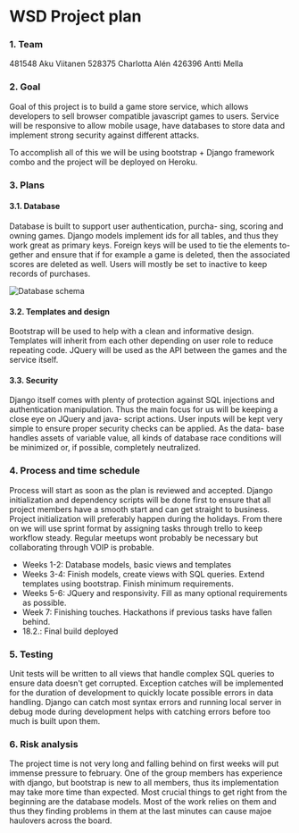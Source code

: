 WSD Project plan
================

### 1. Team ###
481548 Aku Viitanen 
528375 Charlotta Alén 
426396 Antti Mella 

### 2. Goal ###
Goal of this project is to build a game store service, 
which allows developers to sell browser compatible 
javascript games to users. Service will be responsive 
to allow mobile usage, have databases to store data 
and implement strong security against different attacks.

To accomplish all of this we will be using bootstrap + 
Django framework combo and the project will be deployed 
on Heroku.

### 3. Plans ###

#### 3.1. Database ####
Database is built to support user authentication, purcha- 
sing, scoring and owning games. Django models implement 
ids for all tables, and thus they work great as primary 
keys. Foreign keys will be used to tie the elements to- 
gether and ensure that if for example a game is deleted, 
then the associated scores are deleted as well. Users 
will mostly be set to inactive to keep records of purchases.

![Database schema](https://git.niksula.hut.fi/viitana3/wsd2016-project/raw/master/doc/WSD.png "Database schema")

#### 3.2. Templates and design ####
Bootstrap will be used to help with a clean and informative 
design. Templates will inherit from each other depending 
on user role to reduce repeating code. JQuery will be used 
as the API between the games and the service itself.

#### 3.3. Security ####
Django itself comes with plenty of protection against SQL 
injections and authentication manipulation. Thus the main 
focus for us will be keeping a close eye on JQuery and java- 
script actions. User inputs will be kept very simple to 
ensure proper security checks can be applied. As the data- 
base handles assets of variable value, all kinds of database 
race conditions will be minimized or, if possible, completely 
neutralized.

### 4. Process and time schedule ###
Process will start as soon as the plan is reviewed and 
accepted. Django initialization and dependency scripts 
will be done first to ensure that all project members have 
a smooth start and can get straight to business. Project 
initialization will preferably happen during the holidays. 
From there on we will use sprint format by assigning tasks 
through trello to keep workflow steady. Regular meetups 
wont probably be necessary but collaborating through VOIP 
is probable.

* Weeks 1-2: Database models, basic views and templates 
* Weeks 3-4: Finish models, create views with SQL queries. Extend templates using bootstrap. Finish minimum requirements. 
* Weeks 5-6: JQuery and responsivity. Fill as many optional requirements as possible. 
* Week 7: Finishing touches. Hackathons if previous tasks have fallen behind. 
* 18.2.: Final build deployed


### 5. Testing ###
Unit tests will be written to all views that handle 
complex SQL queries to ensure data doesn't get corrupted. 
Exception catches will be implemented for the duration of 
development to quickly locate possible errors in data 
handling. Django can catch most syntax errors and running 
local server in debug mode during development helps with 
catching errors before too much is built upon them.

### 6. Risk analysis ###
The project time is not very long and falling behind on 
first weeks will put immense pressure to february. One 
of the group members has experience with django, but 
bootstrap is new to all members, thus its implementation 
may take more time than expected. Most crucial things to 
get right from the beginning are the database models. Most 
of the work relies on them and thus they finding problems 
in them at the last minutes can cause majoe haulovers 
across the board.
